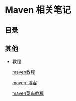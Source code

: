 # Maven 相关笔记
## 目录

## 其他
- 教程

    [maven教程](https://www.yiibai.com/maven/)

    [maven-博客](https://www.cnblogs.com/jingmoxukong/p/5591368.html)


    [maven菜鸟教程](http://www.runoob.com/maven/maven-tutorial.html)